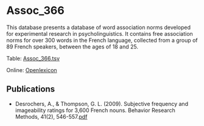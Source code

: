 # Assoc_366 #

This database presents a database of word association norms developed for experimental research in psycholinguistics. It contains free association norms for over 300 words in the French language, collected from a group of 89 French speakers, between the ages of 18 and 25.

Table: [Assoc_366.tsv](http://www.lexique.org/databases/Ferrand_1998_Assoc_366/Assoc_366.tsv)

Online: [Openlexicon](http://chrplr.github.io/openlexicon)

## Publications ##

* Desrochers, A., & Thompson, G. L. (2009). Subjective frequency and imageability ratings for 3,600 French nouns. Behavior Research Methods, 41(2), 546-557.[pdf](http://www.lexique.org/databases/Ferrand_1998_Assoc_366/Assoc_366.pdf)
